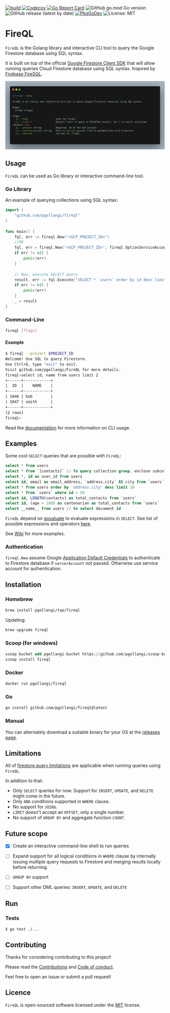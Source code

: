 [![build](https://github.com/pgollangi/FireQL/actions/workflows/build.yml/badge.svg)](https://github.com/pgollangi/FireQL/actions/workflows/build.yml)
[![Codecov](https://img.shields.io/codecov/c/github/pgollangi/fireql)](https://app.codecov.io/gh/pgollangi/FireQL)
[![Go Report Card](https://goreportcard.com/badge/github.com/pgollangi/FireQL)](https://goreportcard.com/report/github.com/pgollangi/FireQL)
![GitHub go.mod Go version](https://img.shields.io/github/go-mod/go-version/pgollangi/FireQL)
![GitHub release (latest by date)](https://img.shields.io/github/v/release/pgollangi/FireQL)
[![PkgGoDev](https://pkg.go.dev/badge/github.com/pgollangi/FireQL)](https://pkg.go.dev/github.com/pgollangi/FireQL)
![License: MIT](https://img.shields.io/github/license/pgollangi/FireQL)

<!-- [![codecov](https://codecov.io/gh/pgollangi/FireQL/branch/main/graph/badge.svg?token=3GKY3T9HYF)](https://codecov.io/gh/pgollangi/FireQL) -->

# FireQL

`FireQL` is the Golang library and interactive CLI tool to query the Google Firestore database using SQL syntax.

It is built on top of the official [Google Firestore Client SDK](https://pkg.go.dev/cloud.google.com/go/firestore) that will allow running queries Cloud Firestore database using SQL syntax. Inspired by [Firebase FireSQL](https://firebaseopensource.com/projects/jsayol/firesql/).


[![fireql](examples/fireql_help.png)](https://asciinema.org/a/548756?cols=150&rows=50)

## Usage

`FireQL` can be used as Go library or interactive command-line tool.

### Go Library
An example of querying collections using SQL syntax:
```go
import (
    "github.com/pgollangi/fireql"
)

func main() {
    fql, err := fireql.New("<GCP_PROJECT_ID>")
    //OR
    fql, err = fireql.New("<GCP_PROJECT_ID>", fireql.OptionServiceAccount("<SERVICE_ACCOUNT_JSON>"))
    if err != nil {
        panic(err)
    }
    
	// Now, execute SELECT query
    result, err := fql.Execute("SELECT * `users` order by id desc limit 10")
    if err != nil {
        panic(err)
    }
    _ = result
}
```

### Command-Line
```bash
fireql [flags]
```
#### Example
```bash
$ fireql --project $PROJECT_ID
Welcome! Use SQL to query Firestore.
Use Ctrl+D, type "exit" to exit.
Visit github.com/pgollangi/FireQL for more details.
fireql>select id, name from users limit 2
+------+------------+
|  ID  |    NAME    |
+------+------------+
| 1046 | bob        |
| 1047 | smith      |
+------+------------+
(2 rows)
fireql>
```
Read the [documentation](https://pgollangi.github.io/FireQL/) for more information on CLI usage.

## Examples
Some cool `SELECT` queries that are possible with `FireQL`:
```sql
select * from users
select * from `[contacts]` // To query collection group. enclose subcollect name in square brackets.
select *, id as user_id from users
select id, email as email_address, `address.city` AS city from `users`
select * from users order by 'address.city' desc limit 10
select * from `users` where id > 50
select id, LENGTH(contacts) as total_contacts from `users`
select id, (age > 100) as centenarian as total_contacts from `users`
select __name__ from users // to select document id
```

`FireQL` depend on [govaluate](https://github.com/Knetic/govaluate) to evaluate expressions in `SELECT`. See list of possible expressions and operators [here](https://github.com/Knetic/govaluate/blob/master/MANUAL.md#operators). 

See [Wiki](https://github.com/pgollangi/FireQL/wiki) for more examples.

### Authentication

`fireql.New` assume Google [Application Default Credentials](https://cloud.google.com/docs/authentication/application-default-credentials) to authenticate to Firestore database if `serverAccount` not passed. Otherwise use service account for authentication.

## Installation

### Homebrew
```bash
brew install pgollangi/tap/fireql
```
Updating:
```bash
brew upgrade fireql
```

### Scoop (for windows)
```sql
scoop bucket add pgollangi-bucket https://github.com/pgollangi/scoop-bucket.git
scoop install fireql
```

### Docker
```bash
docker run pgollangi/fireql
```

### Go

```bash
go install github.com/pgollangi/fireql@latest
```

### Manual
You can alternately download a suitable binary for your OS at the [releases page](https://github.com/pgollangi/fireql/releases).

## Limitations
All of [firestore query limitations](https://firebase.google.com/docs/firestore/query-data/queries#query_limitations) are applicable when running queries using `FireQL`.

In addition to that:

- Only `SELECT` queries for now. Support for `INSERT`, `UPDATE`, and `DELETE` might come in the future.
- Only `AND` conditions supported in `WHERE` clause. 
- No support for `JOIN`s.
- `LIMIT` doesn't accept an `OFFSET`, only a single number.
- No support of `GROUP BY` and aggregate function `COUNT`.

## Future scope

- [x] Create an interactive command-line shell to run queries
- [ ] Expand support for all logical conditions in `WHERE` clause by internally issuing multiple query requests to Firestore and merging results locally before returning.
- [ ] `GROUP BY` support
- [ ] Support other DML queries: `INSERT`, `UPDATE`, and `DELETE`


## Run

### Tests

```shell
$ go test ./...
```

## Contributing
Thanks for considering contributing to this project!

Please read the [Contributions](https://github.com/pgollangi/.github/blob/main/CONTRIBUTING.md) and [Code of conduct](https://github.com/pgollangi/.github/blob/main/CODE_OF_CONDUCT.md).

Feel free to open an issue or submit a pull request!

## Licence

`FireQL` is open-sourced software licensed under the [MIT](LICENSE) license.
